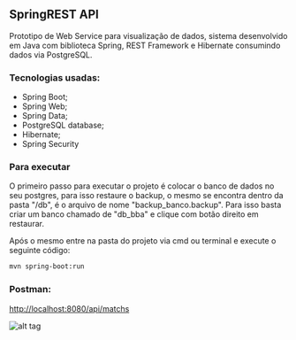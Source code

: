 ## SpringREST API
Prototipo de Web Service para visualização de dados, sistema desenvolvido em Java com biblioteca Spring, REST Framework e Hibernate consumindo dados via PostgreSQL.

### Tecnologias usadas:

* Spring Boot;
* Spring Web;
* Spring Data;
* PostgreSQL database;
* Hibernate;
* Spring Security

### Para executar
O primeiro passo para executar o projeto é colocar o banco de dados no seu postgres, para isso restaure o backup, o mesmo se encontra dentro da pasta "/db", é o arquivo de nome "backup_banco.backup". Para isso basta criar um banco chamado de "db_bba" e clique com botão direito em restaurar.

Após o mesmo entre na pasta do projeto via cmd ou terminal e execute o seguinte código:
```bash
mvn spring-boot:run
```

### Postman: 
[http://localhost:8080/api/matchs](http://localhost:8080/api/matchs)

![alt tag](https://i.imgur.com/20sZRHN.png)


